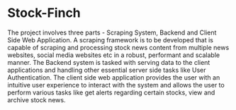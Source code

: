 # Stock-Finch
The project involves three parts - Scraping System, Backend and Client Side Web Application.  A scraping framework is to be developed that is capable of scraping and processing stock news content from multiple news websites, social media websites etc in a robust, performant and scalable manner. The Backend system is tasked with serving data to the client applications and handling other essential server side tasks like User Authentication.  The client side web application provides the user with an intuitive user experience to interact with the system and allows the user to perform various tasks like get alerts regarding certain stocks, view and archive stock news.
